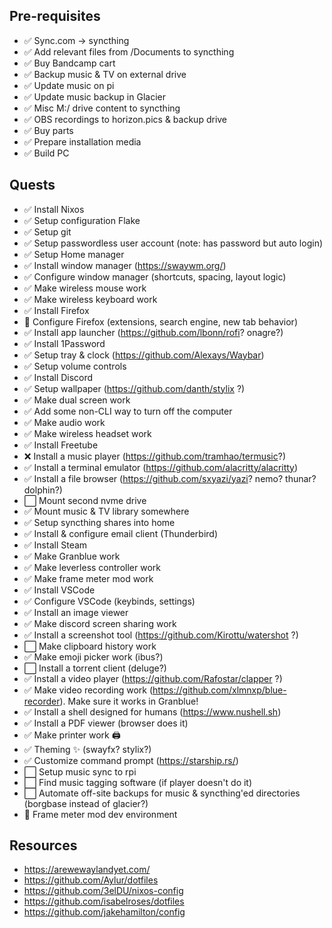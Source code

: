 ## Pre-requisites

- ✅ Sync.com -> syncthing
- ✅ Add relevant files from /Documents to syncthing
- ✅ Buy Bandcamp cart
- ✅ Backup music & TV on external drive
- ✅ Update music on pi
- ✅ Update music backup in Glacier
- ✅ Misc M:/ drive content to syncthing
- ✅ OBS recordings to horizon.pics & backup drive
- ✅ Buy parts
- ✅ Prepare installation media
- ✅ Build PC

## Quests

- ✅ Install Nixos
- ✅ Setup configuration Flake
- ✅ Setup git
- ✅ Setup passwordless user account (note: has password but auto login)
- ✅ Setup Home manager
- ✅ Install window manager (https://swaywm.org/)
- ✅ Configure window manager (shortcuts, spacing, layout logic)
- ✅ Make wireless mouse work
- ✅ Make wireless keyboard work
- ✅ Install Firefox
- 🚧 Configure Firefox (extensions, search engine, new tab behavior)
- ✅ Install app launcher (https://github.com/lbonn/rofi? onagre?)
- ✅ Install 1Password
- ✅ Setup tray & clock (https://github.com/Alexays/Waybar)
- ✅ Setup volume controls
- ✅ Install Discord
- ✅ Setup wallpaper (https://github.com/danth/stylix ?)
- ✅ Make dual screen work
- ✅ Add some non-CLI way to turn off the computer
- ✅ Make audio work
- ✅ Make wireless headset work
- ✅ Install Freetube
- ❌ Install a music player (https://github.com/tramhao/termusic?)
- ✅ Install a terminal emulator (https://github.com/alacritty/alacritty)
- ✅ Install a file browser (https://github.com/sxyazi/yazi? nemo? thunar? dolphin?)
- ⬜ Mount second nvme drive
- ✅ Mount music & TV library somewhere
- ✅ Setup syncthing shares into home
- ✅ Install & configure email client (Thunderbird)
- ✅ Install Steam
- ✅ Make Granblue work
- ✅ Make leverless controller work
- ✅ Make frame meter mod work
- ✅ Install VSCode
- ✅ Configure VSCode (keybinds, settings)
- ✅ Install an image viewer
- ✅ Make discord screen sharing work
- ✅ Install a screenshot tool (https://github.com/Kirottu/watershot ?)
- ⬜ Make clipboard history work
- ✅ Make emoji picker work (ibus?)
- ⬜ Install a torrent client (deluge?)
- ✅ Install a video player (https://github.com/Rafostar/clapper ?)
- ✅ Make video recording work (https://github.com/xlmnxp/blue-recorder). Make sure it works in Granblue!
- ✅ Install a shell designed for humans (https://www.nushell.sh)
- ✅ Install a PDF viewer (browser does it)
- ✅ Make printer work 🖨
- ✅ Theming ✨ (swayfx? stylix?)
- ✅ Customize command prompt (https://starship.rs/)
- ⬜ Setup music sync to rpi
- ⬜ Find music tagging software (if player doesn't do it)
- ⬜ Automate off-site backups for music & syncthing'ed directories (borgbase instead of glacier?)
- 🚧 Frame meter mod dev environment

## Resources

- https://arewewaylandyet.com/
- https://github.com/Aylur/dotfiles
- https://github.com/3elDU/nixos-config
- https://github.com/isabelroses/dotfiles
- https://github.com/jakehamilton/config

